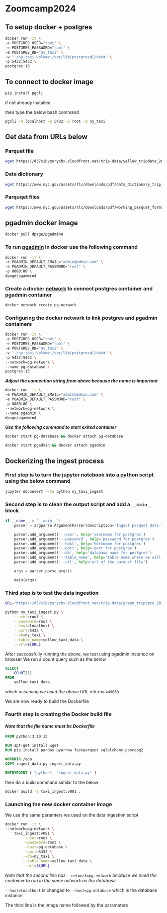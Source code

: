 # Zoomcamp2024

## To setup docker + postgres

```bash
docker run -it \
-e POSTGRES_USER="root" \
-e POSTGRES_PASSWORD="root" \
-e POSTGRES_DB="ny_taxi" \
-v "./ny-taxi-volume:/var/lib/postgresql/data" \
-p 5432:5432 \
postgres:13
```

## To connect to docker image

```python
pip install pgcli
```

if not already installed

then type the below bash command

```bash
pgcli -h localhost -p 5432 -u root -d ny_taxi
```

## Get data from URLs below

### Parquet file

```bash
wget https://d37ci6vzurychx.cloudfront.net/trip-data/yellow_tripdata_2021-01.parquet
```

### Data dictionary

```bash
wget https://www.nyc.gov/assets/tlc/downloads/pdf/data_dictionary_trip_records_yellow.pdf
```

### Parquqet files

```bash
wget https://www.nyc.gov/assets/tlc/downloads/pdf/working_parquet_format.pdf
```

## pgadmin docker image

```bash
docker pull dpage/pgadmin4
```

### To run [pgadmin](https://hub.docker.com/r/dpage/pgadmin4/) in docker use the following command

```bash
docker run -it \
-e PGADMIN_DEFAULT_EMAIL="admin@admin.com" \
-e PGADMIN_DEFAULT_PASSWORD="root" \
-p 8080:80 \
dpage/pgadmin4
```

### Create a docker [network](https://docs.docker.com/engine/reference/commandline/network_create/) to connect postgres container and pgadmin container

```bash
docker network create pg-network
```

### Configuring the docker network to link postgres and pgadmin containers

```bash
docker run -it \
-e POSTGRES_USER="root" \
-e POSTGRES_PASSWORD="root" \
-e POSTGRES_DB="ny_taxi" \
-v "./ny-taxi-volume:/var/lib/postgresql/data" \
-p 5432:5432 \
--network=pg-network \
--name pg-database \
postgres:13
```

***Adjust the connection string from above because the name is important***

```bash
docker run -it \
-e PGADMIN_DEFAULT_EMAIL="admin@admin.com" \
-e PGADMIN_DEFAULT_PASSWORD="root" \
-p 8080:80 \
--network=pg-network \
--name pgadmin \
dpage/pgadmin4
```

***Use the following command to start exited container***

```bash
docker start pg-database && docker attach pg-database
```

```bash
docker start pgadmin && docker attach pgadmin
```

## Dockerizing the ingest process

### First step is to turn the jupyter notebook into a python script using the below command

```bash
jupyter nbconvert --to python ny_taxi_ingest
```

### Second step is to clean the output script and add a `__main__` block

```python
if __name__ = '__main__':
    parser = argparse.ArgumentParser(description='Ingest parquet data to Postgres')

    parser.add_argument('--user', help='username for postgres')
    parser.add_argument('--password', help='password for postgres')
    parser.add_argument('--host', help='hostname for postgres')
    parser.add_argument('--port', help='port for postgres')
    parser.add_argument('--db', help='database name for postgres')
    parser.add_argument('--table_name', help='table name where we will write the result to')
    parser.add_argument('--url', help='url of the parquet file')

    args = parser.parse_args()

    main(args)
```

### Third step is to test the data ingestion

```bash
URL="https://d37ci6vzurychx.cloudfront.net/trip-data/green_tripdata_2019-09.parquet"
```

```bash
python ny_taxi_ingest.py \
    --user=root \
    --password=root \
    --host=localhost \
    --port=5432 \
    --db=ny_taxi \
    --table_name=yellow_taxi_data \
    --url=${URL}
```

After successfully running the above, we test using pgadmin instance on browser
We run a count query such as the below

```sql
SELECT
	COUNT(1)
FROM
	yellow_taxi_data
```

which *assuming we used the above URL* returns ```449063```

We are now ready to build the Dockerfile

### Fourth step is creating the Docker build file

#### *Note that the file name must be Dockerfile*

```Dockerfile
FROM python:3.10.13

RUN apt-get install wget
RUN pip install pandas pyarrow fastparquet sqlalchemy psycopg2

WORKDIR /app
COPY ingest_data.py ingest_data.py

ENTRYPOINT [ "python", "ingest_data.py" ]
```

then do a build command similar to the below

```bash
docker build -t taxi_ingest:v001 .
```

### Launching the new docker container image

We use the same paramters we used on the data ingestion script

```bash
docker run -it \
--network=pg-network \
    taxi_ingest:v001 \
        --user=root \
        --password=root \
        --host=pg-database \
        --port=5432 \
        --db=ny_taxi \
        --table_name=yellow_taxi_data \
        --url=${URL}
```

*Note that the second line has ```--network=pg-network``` because we need the container to run in the same network as the database*

```--host=localhost``` is changed to ```--host=pg-database``` which is the database instance.

The third line is the image name followed by the parameters
